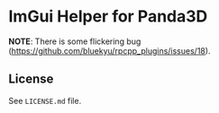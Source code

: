 # ImGui Helper for Panda3D

**NOTE**: There is some flickering bug (https://github.com/bluekyu/rpcpp_plugins/issues/18).

## License
See `LICENSE.md` file.

